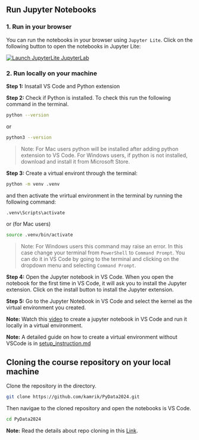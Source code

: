 ## Run Jupyter Notebooks

### 1. Run in your browser
You can run the notebooks in your browser using `Jupyter Lite`. Click on the following button to open the notebooks in Jupyter Lite:

[![Launch JupyterLite JupyterLab](https://img.shields.io/badge/Launch-JupyterLite-blue?logo=jupyter&logoColor=white)](https://jupyterlite.github.io/demo/lab/index.html)


### 2. Run locally on your machine

**Step 1:** Insatall VS Code and Python extension

**Step 2:** Check if Python is installed. To check this run the following command in the terminal.
```bash
python --version
```
or
```bash
python3 --version
```

> Note: For Mac users python will be installed after adding python extension to VS Code. For Windows users, if python is not installed, download and install it from Microsoft Store.


**Step 3:** Create a virtual environt through the terminal:

```bash
python -m venv .venv
```

and then activate the vrirtual environment in the terminal by running the following command:

```bash
.venv\Scripts\activate
```

or (for Mac users)

```bash
source .venv/bin/activate
```


> Note: For Windows users this command may raise an error. In this case change your terminal from `PowerShell` to `Command Prompt`. You can do it in VS Code by going to the terminal and clicking on the dropdown menu and selecting `Command Prompt`.

**Step 4:** Open the Jupyter notebook in VS Code. When you open the notebook for the first time in VS Code, it will ask you to install the Jupyter extension. Click on the install button to install the Jupyter extension.

**Step 5:** Go to the Jupyter Notebook in 
VS Code and select the kernel as the virtual environment you created.


**Note:** Watch this [video](https://drive.google.com/file/d/1la5G4q_cjCHWU4myUb5CH_rpaXdbKCG7/view?usp=sharing) to create a jupyter notebook in VS Code and run it locally in a virtual environment.

**Note:** A detailed guide on how to create a virtual environment without VSCode is in [setup_instruction.md](setup_instruction.md)


## Cloning the course repository on your local machine

Clone the repository in the directory. 
```bash
git clone https://github.com/kamrik/PyData2024.git
```

Then navigae to the cloned repository and open the notebooks is VS Code. 
```bash
cd PyData2024
```

**Note:** Read the details about repo cloning in this [Link](../0-GitHub_Lessons/lesson_1.md).


